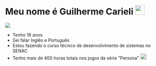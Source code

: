 # Meu nome é Guilherme Carieli <img src="https://i.pinimg.com/originals/08/4a/92/084a925dd6a5cc7c47ea3b916efcd259.gif" width="30px"> 

<img src="https://pa1.aminoapps.com/6403/13f051f91281ef5b26218ea7403a3e185f416ade_hq.gif" width="px">

- Tenho 16 anos
- Sei falar Inglês e Português
- Estou fazendo o curso técnico de desenvolvimento de sistemas no SENAC
- Tenho mais de 400 horas totais nos jogos da série "Persona" <img src="https://encrypted-tbn0.gstatic.com/images?q=tbn:ANd9GcTwSCHUYBN2gzKaH2UiMqAZGX6-w9NQMVTRfw&usqp=CAU" width="20px">

